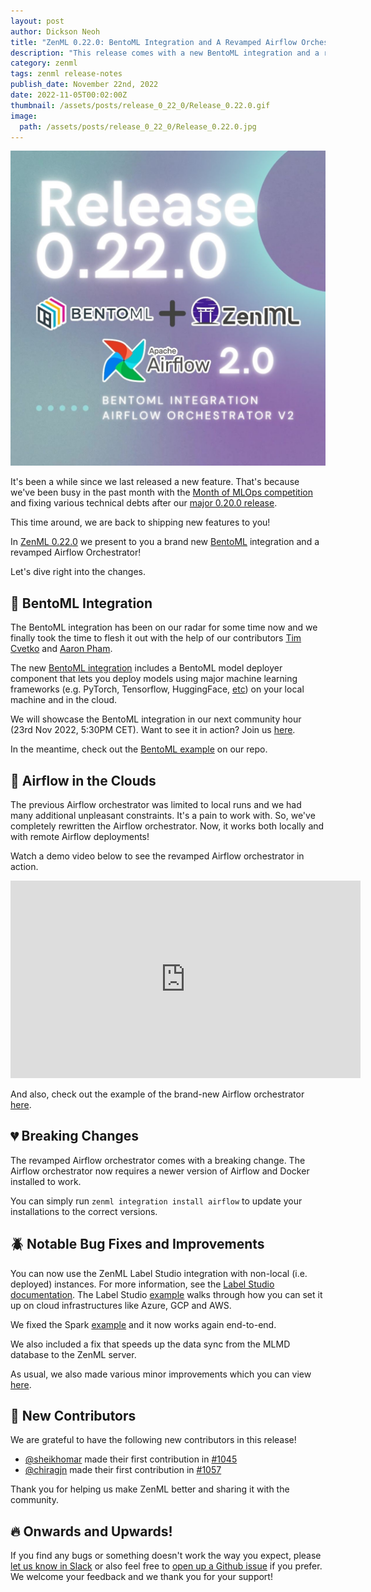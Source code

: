 ```yaml
---
layout: post
author: Dickson Neoh
title: "ZenML 0.22.0: BentoML Integration and A Revamped Airflow Orchestrator!"
description: "This release comes with a new BentoML integration and a reworked Airflow orchestrator. We also fixed server related performance issues and other minor improvements!"
category: zenml
tags: zenml release-notes
publish_date: November 22nd, 2022
date: 2022-11-05T00:02:00Z
thumbnail: /assets/posts/release_0_22_0/Release_0.22.0.gif
image:
  path: /assets/posts/release_0_22_0/Release_0.22.0.jpg
---
```


![Release 0.22.0](../assets/posts/release_0_22_0/Release_0.22.0.jpg)

It's been a while since we last released a new feature.
That's because we've been busy in the past month with the [Month of MLOps competition](./2022-09-26-mlops-competition.md) and fixing various technical debts after our [major 0.20.0 release](./2022-10-05-zenml-revamped.md).

This time around, we are back to shipping new features to you!

In [ZenML 0.22.0](https://github.com/zenml-io/zenml/releases/tag/0.22.0) we present to you a brand new [BentoML](https://www.bentoml.com/) integration and a revamped Airflow Orchestrator!

Let's dive right into the changes.

## 🍱 BentoML Integration

The BentoML integration has been on our radar for some time now and we finally took the time to flesh it out with the help of our contributors [Tim Cvetko](https://github.com/timothy102) and [Aaron Pham](https://github.com/aarnphm).

The new [BentoML integration](https://zenml.io/integrations/bentoml) includes a BentoML model deployer component that lets you deploy models using major machine learning frameworks (e.g. PyTorch, Tensorflow, HuggingFace, [etc](https://www.bentoml.com/)) on your local machine and in the cloud.

We will showcase the BentoML integration in our next community hour (23rd Nov 2022, 5:30PM CET). 
Want to see it in action? Join us [here](https://zenml.io/meet).

In the meantime, check out the [BentoML example]((https://github.com/zenml-io/zenml/tree/main/examples/bentoml_deployment)) on our repo.

## 🚀 Airflow in the Clouds

The previous Airflow orchestrator was limited to local runs and we had many additional unpleasant constraints.
It's a pain to work with. So, we've completely rewritten the Airflow orchestrator. Now, it works both locally and with remote Airflow deployments!

Watch a demo video below to see the revamped Airflow orchestrator in action.
<iframe width="560" height="316" src="https://www.youtube-nocookie.com/embed/v-tEm4O61Y8" title="YouTube video player" frameborder="0" allow="accelerometer; autoplay; clipboard-write; encrypted-media; gyroscope; picture-in-picture" allowfullscreen></iframe>

And also, check out the example of the brand-new Airflow orchestrator [here](https://github.com/zenml-io/zenml/tree/main/examples/airflow_orchestration).


## 💔 Breaking Changes

The revamped Airflow orchestrator comes with a breaking change. 
The Airflow orchestrator now requires a newer version of Airflow and Docker installed to work.

You can simply run `zenml integration install airflow` to update your installations to the correct versions.

## 🪲 Notable Bug Fixes and Improvements

You can now use the ZenML Label Studio integration with non-local (i.e. deployed) instances. For more information, see the [Label Studio documentation](https://docs.zenml.io/component-gallery/annotators/label-studio).
The Label Studio [example](https://github.com/zenml-io/zenml/tree/main/examples/label_studio_annotation) walks through how you can set it up on cloud infrastructures like Azure, GCP and AWS.

We fixed the Spark [example](https://github.com/zenml-io/zenml/tree/main/examples/spark_distributed_programming) and it now works again end-to-end.

We also included a fix that speeds up the data sync from the MLMD database to the ZenML server. 

As usual, we also made various minor improvements which you can view [here](https://github.com/zenml-io/zenml/releases/edit/0.22.0).

## 🤗 New Contributors

We are grateful to have the following new contributors in this release!

* [@sheikhomar](https://github.com/sheikhomar) made their first contribution in [#1045](https://github.com/zenml-io/zenml/pull/1045)
* [@chiragjn](https://github.com/chiragjn) made their first contribution in [#1057](https://github.com/zenml-io/zenml/pull/1057)

Thank you for helping us make ZenML better and sharing it with the community.

## 🔥 Onwards and Upwards!

If you find any bugs or something doesn't work the way you expect, please [let
us know in Slack](https://zenml.io/slack-invite) or also feel free to [open up a
Github issue](https://github.com/zenml-io/zenml/issues/new/choose) if you
prefer. We welcome your feedback and we thank you for your support!
